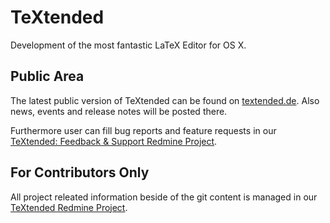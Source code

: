 TeXtended
=========

Development of the most fantastic LaTeX Editor for OS X.

## Public Area

The latest public version of TeXtended can be found on [textended.de](http://textended.de). Also news, events and release notes will be posted there.

Furthermore user can fill bug reports and feature requests in our [TeXtended: Feedback & Support Redmine Project](http://dev.tobsolution.de/projects/textended-feedback-support).

## For Contributors Only

All project releated information beside of the git content is managed in our [TeXtended Redmine Project](https://dev.tobsolution.de/projects/textended).